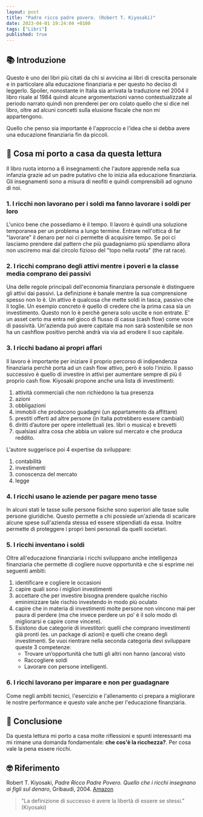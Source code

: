 ```yaml
---
layout: post
title: "Padre ricco padre povero. (Robert T. Kiyosaki)"
date: 2023-04-01 19:24:04 +0100
tags: ["Libri"]
published: true
---
```

## 📚 Introduzione

Questo è uno dei libri più citati da chi si avvicina ai libri di crescita personale e in particolare alla educazione finanziaria e per questo ho deciso di leggerlo. Spoiler, nonostante in Italia sia arrivata la traduzione nel 2004 il libro risale al 1984 quindi alcune argomentazioni vanno contestualizzate al periodo narrato quindi non prenderei per oro colato quello che si dice nel libro, oltre ad alcuni concetti sulla elusione fiscale che non mi appartengono.

Quello che penso sia importante è l'approccio e l'idea che si debba avere una educazione finanziaria fin da piccoli.

## 🚀 Cosa mi porto a casa da questa lettura

Il libro ruota intorno a 6 insegnamenti che l'autore apprende nella sua infanzia grazie ad un padre putativo che lo inizia alla educazione finanziaria. Gli insegnamenti sono a misura di neofiti e quindi comprensibili ad ognuno di noi.

### 1. I ricchi non lavorano per i soldi ma fanno lavorare i soldi per loro

L'unico bene che possediamo è il tempo. Il lavoro è quindi una soluzione temporanea per un problema a lungo termine. Entrare nell'ottica di far "lavorare" il denaro per noi ci permette di acquisire tempo.
Se poi ci lasciamo prendere dal pattern che più guadagniamo più spendiamo allora non usciremo mai dal circolo fizioso del "topo nella ruota" (the rat race).

### 2. I ricchi comprano degli attivi mentre i poveri e la classe media comprano dei passivi

Una delle regole principali dell'economia finanziara personale è distinguere gli attivi dai passivi. La definizione è banale mentre la sua comprensione spesso non lo è. Un attivo è qualcosa che mette soldi in tasca, passivo che li toglie. Un esempio concreto è quello di credere che la prima casa sia un investimento. Questo non lo è perchè genera solo uscite e non entrate. E' un asset certo ma entra nel gioco di flusso di cassa (cash flow) come voce di passività. Un'azienda può avere capitale ma non sarà sostenibile se non ha un cashflow positivo perchè andrà via via ad erodere il suo capitale.

### 3. I ricchi badano ai propri affari

Il lavoro è importante per iniziare il proprio percorso di indipendenza finanziaria perchè porta ad un cash flow attivo, però è solo l'inizio. Il passo successivo è quello di investire in attivi per aumentare sempre di più il proprio cash flow. Kiyosaki propone anche una lista di investimenti:

1. attività commerciali che non richiedono la tua presenza
2. azioni
3. obbligazioni
4. immobili che producono guadagni (un appartamento da affittare)
5. prestiti offerti ad altre persone (in Italia potrebbero essere cambiali)
6. diritti d’autore per opere intellettuali (es. libri o musica) e brevetti
7. qualsiasi altra cosa che abbia un valore sul mercato e che produca reddito.

L'autore suggerisce poi 4 expertise da sviluppare:

1. contabilità
2. investimenti
3. conoscenza del mercato
4. legge

### 4. I ricchi usano le aziende per pagare meno tasse

In alcuni stati le tasse sulle persone fisiche sono superiori alle tasse sulle persone giuridiche. Questo permette a chi possiede un'azienda di scaricare alcune spese sull'azienda stessa ed essere stipendiati da essa. Inoltre permette di proteggere i propri beni personali da quelli societari.

### 5. I ricchi inventano i soldi

Oltre all'educazione finanziaria i ricchi sviluppano anche intelligenza finanziaria che permette di cogliere nuove opportunità e che si esprime nei seguenti ambiti:

1. identificare e cogliere le occasioni
2. capire quali sono i migliori investimenti
3. accettare che per investire bisogna prendere qualche rischio eminimizzare tale rischio investendo in modo più oculato
4. capire che in materia di investimenti molte persone non vincono mai per paura di perdere (ma che invece perdere un po’ è il solo modo di migliorarsi e capire come vincere).
5. Esistono due categorie di investitori: quelli che comprano investimenti già pronti (es. un package di azioni) e quelli che creano degli investimenti. Se vuoi rientrare nella seconda categoria devi sviluppare queste 3 competenze:
    * Trovare un’opportunità che tutti gli altri non hanno (ancora) visto
    * Raccogliere soldi
    * Lavorare con persone intelligenti.

### 6. I ricchi lavorano per imparare e non per guadagnare

Come negli ambiti tecnici, l'esercizio e l'allenamento ci prepara a migliorare le nostre performance e questo vale anche per l'educazione finanziaria.

## 🍷 Conclusione

Da questa lettura mi porto a casa molte riflessioni e spunti interessanti ma mi rimane una domanda fondamentale: **che cos'è la ricchezza?**. Per cosa vale la pena essere ricchi.

## 🤓 Riferimento

Robert T. Kiyosaki, _Padre Ricco Padre Povero. Quello che i ricchi insegnano ai figli sul denaro_, Gribaudi, 2004. [Amazon](https://www.amazon.it/Padre-ricco-padre-povero-insegnano-ebook/dp/B00KIYFOBI/ref=tmm_kin_swatch_0?_encoding=UTF8&qid=1677263060&sr=8-1)

> "La definizione di successo è avere la libertà di essere se stessi." (Kiyosaki)
